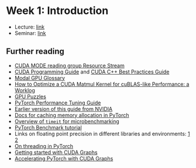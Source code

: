 # Week 1: Introduction

* Lecture: [link](./lecture.pdf)
* Seminar: [link](./seminar.ipynb)

## Further reading
* [CUDA MODE reading group Resource Stream](https://github.com/cuda-mode/resource-stream)
* [CUDA Programming Guide](https://docs.nvidia.com/cuda/cuda-c-programming-guide/index.html) and [CUDA C++ Best Practices Guide](https://docs.nvidia.com/cuda/cuda-c-best-practices-guide/index.html)
* [Modal GPU Glossary](https://modal.com/gpu-glossary)
* [How to Optimize a CUDA Matmul Kernel for cuBLAS-like Performance: a Worklog](https://siboehm.com/articles/22/CUDA-MMM)
* [GPU Puzzles](https://github.com/srush/GPU-Puzzles)
* [PyTorch Performance Tuning Guide](https://pytorch.org/tutorials/recipes/recipes/tuning_guide.html)
* [Earlier version of this guide from NVIDIA](https://tigress-web.princeton.edu/~jdh4/PyTorchPerformanceTuningGuide_GTC2021.pdf)
* [Docs for caching memory allocation in PyTorch](https://pytorch.org/docs/stable/notes/cuda.html#cuda-memory-management)
* [Overview of `timeit` for microbenchmarking](https://docs.python.org/3/library/timeit.html)
* [PyTorch Benchmark tutorial](https://pytorch.org/tutorials/recipes/recipes/benchmark.html)
* Links on floating point precision in different libraries and environments: [1](https://discuss.pytorch.org/t/big-difference-between-torch-matmul-and-a-batch-of-torch-mm/101192) [2](https://github.com/pytorch/pytorch/issues/17678) 
* [On threading in PyTorch](https://github.com/pytorch/pytorch/issues/19001)
* [Getting started with CUDA Graphs](https://developer.nvidia.com/blog/cuda-graphs/)
* [Accelerating PyTorch with CUDA Graphs](https://github.com/pytorch.org/blog/accelerating-pytorch-with-cuda-graphs/)
